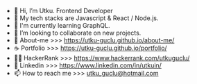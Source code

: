 - 👋 Hi, I’m Utku. Frontend Developer
- 👀 My tech stacks are Javascript & React / Node.js.
- 🌱 I'm currently learning GraphQL.
- 💞️ I’m looking to collaborate on new projects.
- 👤 About-me        >>>  https://utku-guclu.github.io/about-me/
- ☕ Portfolio       >>>  https://utku-guclu.github.io/portfolio/
- 🐱‍👤 HackerRank      >>>  https://www.hackerrank.com/utkuguclu/
- 🌷 Linkedin        >>>  https://www.linkedin.com/in/utkuin/
- 📫 How to reach me >>> utku_guclu@hotmail.com


<!---
utku-guclu/utku-guclu is a ✨ special ✨ repository because its `README.md` (this file) appears on your GitHub profile.
You can click the Preview link to take a look at your changes.
--->




